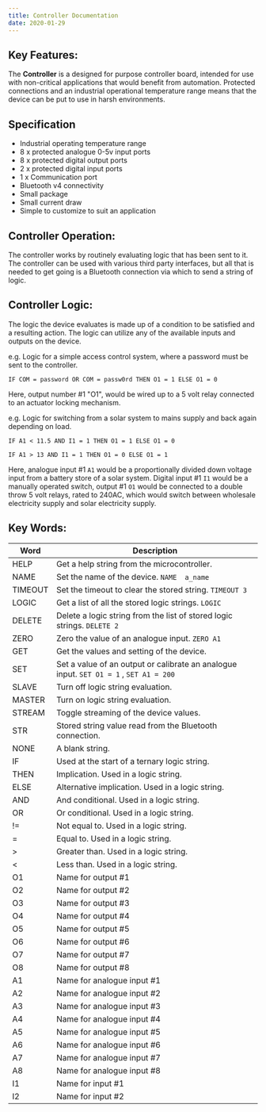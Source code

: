 ```yaml
---
title: Controller Documentation
date: 2020-01-29
---
```


## Key Features:

The **Controller** is a designed for purpose controller board, intended for use with non-critical applications that would benefit from automation. Protected connections and an industrial operational temperature range means that the device can be put to use in harsh environments.

## Specification

*   Industrial operating temperature range
*   8 x protected analogue 0-5v input ports
*   8 x protected digital output ports
*   2 x protected digital input ports
*   1 x Communication port
*   Bluetooth v4 connectivity
*   Small package
*   Small current draw
*   Simple to customize to suit an application

## Controller Operation:

The controller works by routinely evaluating logic that has been sent to it. The controller can be used with various third party interfaces, but all that is needed to get going is a Bluetooth connection via which to send a string of logic.

## Controller Logic:

The logic the device evaluates is made up of a condition to be satisfied and a resulting action. The logic can utilize any of the available inputs and outputs on the device.

e.g. Logic for a simple access control system, where a password must be sent to the controller.

`IF COM = password OR COM = passw0rd THEN O1 = 1 ELSE O1 = 0`

Here, output number #1 "O1", would be wired up to a 5 volt relay connected to an actuator locking mechanism.

e.g. Logic for switching from a solar system to mains supply and back again depending on load.

`IF A1 < 11.5 AND I1 = 1 THEN O1 = 1 ELSE O1 = 0`

`IF A1 > 13 AND I1 = 1 THEN O1 = 0 ELSE O1 = 1`

Here, analogue input #1 `A1` would be a proportionally divided down voltage input from a battery store of a solar system. Digital input #1 `I1` would be a manually operated switch, output #1 `O1` would be connected to a double throw 5 volt relays, rated to 240AC, which would switch between wholesale electricity supply and solar electricity supply.

## Key Words:

| Word    | Description                                                                            |
|---------|----------------------------------------------------------------------------------------|
| HELP    | Get a help string from the microcontroller.                                            |
| NAME    | Set the name of the device. `NAME  a_name`                                             |
| TIMEOUT | Set the timeout to clear the stored string. `TIMEOUT 3`                                |
| LOGIC   | Get a list of all the stored logic strings. `LOGIC`                                    |
| DELETE  | Delete a logic string from the list of stored logic strings. `DELETE 2`                |
| ZERO    | Zero the value of an analogue input. `ZERO A1`                                         |
| GET     | Get the values and setting of the device.                                              |
| SET     | Set a value of an output or calibrate an analogue input. `SET O1 = 1` , `SET A1 = 200` |
| SLAVE   | Turn off logic string evaluation.                                                      |
| MASTER  | Turn on logic string evaluation.                                                       |
| STREAM  | Toggle streaming of the device values.                                                 |
| STR     | Stored string value read from the Bluetooth connection.                                |
| NONE    | A blank string.                                                                        |
| IF      | Used at the start of a ternary logic string.                                           |
| THEN    | Implication. Used in a logic string.                                                   |
| ELSE    | Alternative implication. Used in a logic string.                                       |
| AND     | And conditional. Used in a logic string.                                               |
| OR      | Or conditional. Used in a logic string.                                                |
| !=      | Not equal to. Used in a logic string.                                                  |
| =       | Equal to. Used in a logic string.                                                      |
| >       | Greater than. Used in a logic string.                                                  |
| <       | Less than. Used in a logic string.                                                     |
| O1      | Name for output #1                                                                     |
| O2      | Name for output #2                                                                     |
| O3      | Name for output #3                                                                     |
| O4      | Name for output #4                                                                     |
| O5      | Name for output #5                                                                     |
| O6      | Name for output #6                                                                     |
| O7      | Name for output #7                                                                     |
| O8      | Name for output #8                                                                     |
| A1      | Name for analogue input #1                                                             |
| A2      | Name for analogue input #2                                                             |
| A3      | Name for analogue input #3                                                             |
| A4      | Name for analogue input #4                                                             |
| A5      | Name for analogue input #5                                                             |
| A6      | Name for analogue input #6                                                             |
| A7      | Name for analogue input #7                                                             |
| A8      | Name for analogue input #8                                                             |
| I1      | Name for input #1                                                                      |
| I2      | Name for input #2                                                                      |

